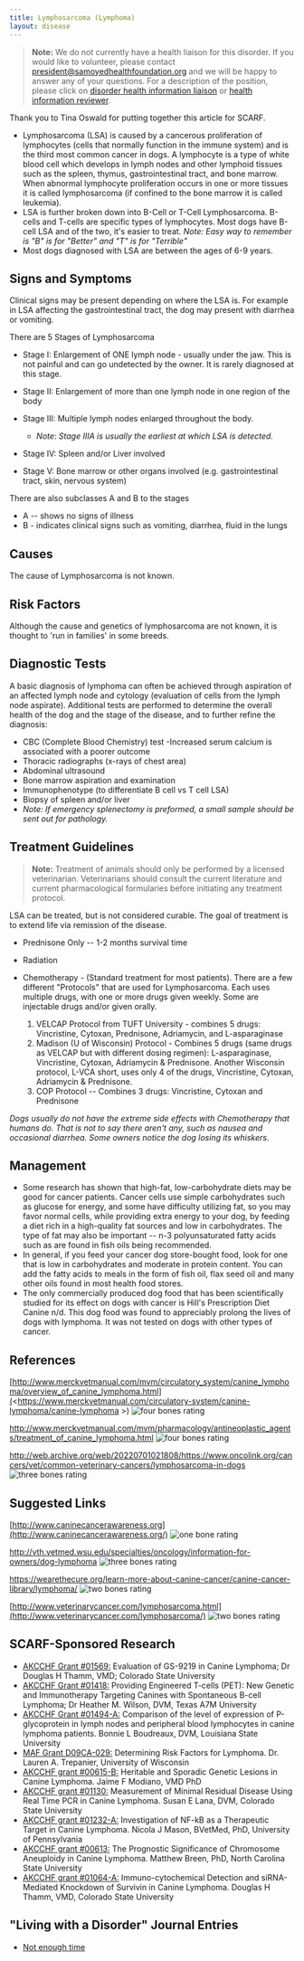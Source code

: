 ```yaml
---
title: Lymphosarcoma (Lymphoma)
layout: disease
---
```


> **Note:** We do not currently have a health liaison for this disorder.
> If you would like to volunteer, please contact
> [president@samoyedhealthfoundation.org](mailto:president@samoyedhealthfoundation.org?subject=Questions%20about%20becoming%20a%20Health%20Information%20Liaison%20or%20Reviewer)
> and we will be happy to answer any of your questions.
> For a description of the position, please click on
> [disorder health information liaison](/become-a-health-information-liaison)
> or
> [health information reviewer](/become-a-health-information-reviewer).

Thank you to Tina Oswald for putting together this article for SCARF.

- Lymphosarcoma (LSA) is caused by a cancerous proliferation of
  lymphocytes (cells that normally function in the immune system) and
  is the third most common cancer in dogs. A lymphocyte is a type of
  white blood cell which develops in lymph nodes and other lymphoid
  tissues such as the spleen, thymus, gastrointestinal tract, and
  bone marrow. When abnormal lymphocyte proliferation occurs in one
  or more tissues it is called lymphosarcoma (if confined to the bone
  marrow it is called leukemia).
- LSA is further broken down into B-Cell or T-Cell Lymphosarcoma.
  B-cells and T-cells are specific types of lymphocytes. Most dogs
  have B-cell LSA and of the two, it's easier to treat. _Note: Easy
  way to remember is "B" is for "Better" and "T" is for "Terrible"_
- Most dogs diagnosed with LSA are between the ages of 6-9 years.

## Signs and Symptoms

Clinical signs may be present depending on where the LSA is. For
example in LSA affecting the gastrointestinal tract, the dog may present
with diarrhea or vomiting.

There are 5 Stages of Lymphosarcoma

- Stage I: Enlargement of ONE lymph node - usually under the jaw.
  This is not painful and can go undetected by the owner. It is
  rarely diagnosed at this stage.
- Stage II: Enlargement of more than one lymph node in one region of
  the body
- Stage III: Multiple lymph nodes enlarged throughout the body.

  - _Note_: _Stage IIIA is usually the earliest at which LSA is detected._

- Stage IV: Spleen and/or Liver involved
- Stage V: Bone marrow or other organs involved (e.g.
  gastrointestinal tract, skin, nervous system)

There are also subclasses A and B to the stages

- A -- shows no signs of illness
- B - indicates clinical signs such as vomiting, diarrhea, fluid in
  the lungs

## Causes

The cause of Lymphosarcoma is not known.

## Risk Factors

Although the cause and genetics of lymphosarcoma are not known, it is
thought to 'run in families' in some breeds.

## Diagnostic Tests

A basic diagnosis of lymphoma can often be achieved through aspiration
of an affected lymph node and cytology (evaluation of cells from the
lymph node aspirate). Additional tests are performed to determine the
overall health of the dog and the stage of the disease, and to further
refine the diagnosis:

- CBC (Complete Blood Chemistry) test -Increased serum calcium is
  associated with a poorer outcome
- Thoracic radiographs (x-rays of chest area)
- Abdominal ultrasound
- Bone marrow aspiration and examination
- Immunophenotype (to differentiate B cell vs T cell LSA)
- Biopsy of spleen and/or liver
- _Note: If emergency
  splenectomy is preformed, a small sample should be sent out for
  pathology._

## Treatment Guidelines

> **Note:** Treatment of animals should only be performed by a licensed
> veterinarian. Veterinarians should consult the current literature and
> current pharmacological formularies before initiating any treatment
> protocol.

LSA can be treated, but is not considered curable. The goal of
treatment is to extend life via remission of the disease.

- Prednisone Only -- 1-2 months survival time
- Radiation
- Chemotherapy - (Standard treatment for most patients). There are a few different "Protocols" that are used for Lymphosarcoma. Each uses multiple drugs, with one or more drugs given weekly. Some are injectable drugs and/or given orally.

  1. VELCAP Protocol from TUFT University - combines 5 drugs: Vincristine, Cytoxan, Prednisone, Adriamycin, and L-asparaginase
  2. Madison (U of Wisconsin) Protocol - Combines 5 drugs (same drugs as VELCAP but with different dosing regimen): L-asparaginase, Vincristine, Cytoxan, Adriamycin & Prednisone. Another Wisconsin protocol, L-VCA short, uses only 4 of the drugs, Vincristine, Cytoxan, Adriamycin & Prednisone.
  3. COP Protocol -- Combines 3 drugs: Vincristine, Cytoxan and Prednisone

_Dogs usually do not have the extreme side effects with Chemotherapy
that humans do. That is not to say there aren't any, such as nausea and
occasional diarrhea. Some owners notice the dog losing its whiskers._

## Management

- Some research has shown that high-fat, low-carbohydrate diets may be
  good for cancer patients. Cancer cells use simple carbohydrates
  such as glucose for energy, and some have difficulty utilizing fat,
  so you may favor normal cells, while providing extra energy to your
  dog, by feeding a diet rich in a high-quality fat sources and low in
  carbohydrates. The type of fat may also be important -- n-3
  polyunsaturated fatty acids such as are found in fish oils being
  recommended.
- In general, if you feed your cancer dog store-bought food, look for
  one that is low in carbohydrates and moderate in protein content.
  You can add the fatty acids to meals in the form of fish oil, flax
  seed oil and many other oils found in most health food stores.
- The only commercially produced dog food that has been scientifically
  studied for its effect on dogs with cancer is Hill's Prescription
  Diet Canine n/d. This dog food was found to appreciably prolong the
  lives of dogs with lymphoma. It was not tested on dogs with other
  types of cancer.

## References

[http://www.merckvetmanual.com/mvm/circulatory_system/canine_lymphoma/overview_of_canine_lymphoma.html](<https://www.merckvetmanual.com/circulatory-system/canine-lymphoma/canine-lymphoma >)
![four bones
rating](/img/4-bones.gif)

<http://www.merckvetmanual.com/mvm/pharmacology/antineoplastic_agents/treatment_of_canine_lymphoma.html> ![four
bones
rating](/img/4-bones.gif)

<http://web.archive.org/web/20220701021808/https://www.oncolink.org/cancers/vet/common-veterinary-cancers/lymphosarcoma-in-dogs>
![three bones
rating](/img/3-bones.gif)

## Suggested Links

[http://www.caninecancerawareness.org](http://www.caninecancerawareness.org/)
![one bone
rating](/img/1-bone.gif)

<http://vth.vetmed.wsu.edu/specialties/oncology/information-for-owners/dog-lymphoma>
![three bones
rating](/img/3-bones.gif)

<https://wearethecure.org/learn-more-about-canine-cancer/canine-cancer-library/lymphoma/>
![two bones
rating](/img/2-bones.gif)

[http://www.veterinarycancer.com/lymphosarcoma.html](http://www.veterinarycancer.com/lymphosarcoma/) ![two
bones
rating](/img/2-bones.gif)

## SCARF-Sponsored Research

- [ AKCCHF Grant #01569:](/research/current-studies/akcchf-grant-1569) Evaluation of GS-9219 in Canine Lymphoma; Dr Douglas H Thamm, VMD; Colorado State University
- [AKCCHF Grant #01418:](/research/current-studies/akcchf-grant-1418) Providing Engineered T-cells (PET): New Genetic and Immunotherapy Targeting Canines with Spontaneous B-cell Lymphoma; Dr Heather M. Wilson, DVM, Texas A7M University
- [AKCCHF Grant #01494-A:](/research/current-studies/akcchf-grant-01494-a) Comparison of the level of expression of P-glycoprotein in lymph nodes and peripheral blood lymphocytes in canine lymphoma patients. Bonnie L Boudreaux, DVM, Louisiana State University
- [MAF Grant D09CA-029:](/research/current-studies/morris-grant-d09ca-029) Determining Risk Factors for Lymphoma. Dr. Lauren A. Trepanier, University of Wisconsin
- [AKCCHF grant #00615-B:](/research/current-studies/akcchf-grant-00615b) Heritable and Sporadic Genetic Lesions in Canine Lymphoma. Jaime F Modiano, VMD PhD
- [AKCCHF grant #01130:](/research/current-studies/akcchf-grant-01130) Measurement of Minimal Residual Disease Using Real Time PCR in Canine Lymphoma. Susan E Lana, DVM, Colorado State University
- [AKCCHF grant #01232-A:](/research/current-studies/akcchf-grant-01232-a) Investigation of NF-kB as a Therapeutic Target in Canine Lymphoma. Nicola J Mason, BVetMed, PhD, University of Pennsylvania
- [AKCCHF grant #00613:](/research/current-studies/akcchf-grant-00613) The Prognostic Significance of Chromosome Aneuploidy in Canine Lymphoma. Matthew Breen, PhD, North Carolina State University
- [AKCCHF grant #01064-A:](/research/current-studies/akcchf-grant-01064-a) Immuno-cytochemical Detection and siRNA-Mediated Knockdown of Survivin in Canine Lymphoma. Douglas H Thamm, VMD, Colorado State University

## "Living with a Disorder" Journal Entries

- [Not enough time](/diseases/lymphosarcoma-lymphoma-not-enough-time)
